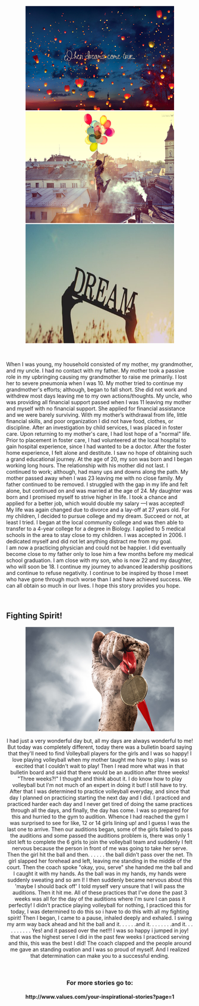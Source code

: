 <!DOCTYPE html>
<html>
<head>
<style>
<meta charset="utf-8">

</head>
<body>

<center> <h1 class="highlight">YOUR STARRY NIGHT</h1> <center>
<h3> <center> Let everyday be your day with these inspirational and motivational stories. </h3> </center>
<br>  <h2 class="highlight">When Everything Is In Chaos Just Smile </br> </h2>
<center> <img src="justsmile.jpg" width="500" height="280"> </center>
<br> <p> Have you ever experienced when you're on the most chaos scene, when all the people around you feel hopeless and negative such as unexpected presentation in work or school or being late and your boss will be visiting you? Or, maybe worst than these scenarios. I know all of us have their unforgettable memories, but what did you do to overcome this ? Maybe you have your answer but for those who do not, I have mine to share. 

When you're in the most pressured or stressed out moment, the easiest thing to do first is breathe and smile then imagine the most happy moment in your life or people that inspires you, automatically it can change your mood then you can think better and work faster to create solutions of such dilemma.

You can also sing your favorite song to make you feel relaxed such as singing praise and worship songs of God (it works better than those pop song). Also, you can drink water with ice cubes to calm all your nerves.

For me it is very important on how we handle the situation 'cause it can mold you into a better person in time. 

Smile and just breathe. </br> </p>

  <br>  <h2 class="highlight"> A Dream Come True </br> </h2>
 
<meta name="viewport" content="width=device-width, initial-scale=1.0">

</style>
</head>
<body>

<center> <img src="cometrue.jpg" width="400" height="280"> <img src="dreamcometrue.jpg" width="400" height="300"> <img src="dream.jpg" width="400" height="320"> </center>

 <br> <p> When I was young, my household consisted of my mother, my grandmother, and my uncle. I had no contact with my father. My mother took a passive role in my upbringing causing my grandmother to raise me primarily. I lost her to severe pneumonia when I was 10. My mother tried to continue my grandmother's efforts; although, began to fall short. She did not work and withdrew most days leaving me to my own actions/thoughts. My uncle, who was providing all financial support passed when I was 11 leaving my mother and myself with no financial support. 
She applied for financial assistance and we were barely surviving. With my mother’s withdrawal from life, little financial skills, and poor organization I did not have food, clothes, or discipline. After an investigation by child services, I was placed in foster care. Upon returning to my mother's care, I had lost hope of a "normal" life. 
Prior to placement in foster care, I had volunteered at the local hospital to gain hospital experience, since I had wanted to be a doctor. After the foster home experience, I felt alone and destitute. I saw no hope of obtaining such a grand educational journey. 
At the age of 20, my son was born and I began working long hours. The relationship with his mother did not last. I continued to work; although, had many ups and downs along the path. My mother passed away when I was 23 leaving me with no close family. My father continued to be removed. I struggled with the gap in my life and felt alone, but continued on and was married at the age of 24. My daughter was born and I promised myself to strive higher in life. I took a chance and applied for a better job, which would double my salary —I was accepted! My life was again changed due to divorce and a lay-off at 27 years old. For my children, I decided to pursue college and my dream. Succeed or not, at least I tried. 
I began at the local community college and was then able to transfer to a 4-year college for a degree in Biology. I applied to 5 medical schools in the area to stay close to my children. I was accepted in 2006. I dedicated myself and did not let anything distract me from my goal.	
I am now a practicing physician and could not be happier. I did eventually become close to my father only to lose him a few months before my medical school graduation. I am close with my son, who is now 22 and my daughter, who will soon be 18. I continue my journey to advanced leadership positions and continue to refuse negativity. I continue to be inspired by those I meet who have gone through much worse than I and have achieved success. 
We can all obtain so much in our lives. I hope this story provides you hope. </br> </p>

 <br> <h2 class="highlight"> Fighting Spirit! </br> </h2>
<center> <img src="fightingspirit.jpg" width="400" height="280"> 
<br> <p> I had just a very wonderful day but, all my days are always wonderful to me! But today was completely different, today there was a bulletin board saying that they'll need to find Volleyball players for the girls and I was so happy! I love playing volleyball when my mother taught me how to play. I was so excited that I couldn't wait to play! Then I read more what was in that bulletin board and said that there would be an audition after three weeks! "Three weeks?!" I thought and think about it. I do know how to play volleyball but I'm not much of an expert in doing it but! I still have to try. After that I was determined to practice volleyball everyday, and since that day I planned on practicing starting the next day and I did. I practiced and practiced harder each day and I never get tired of doing the same practices through all the days, and finally, the day has come. I was so prepared for this and hurried to the gym to audition. Whence I had reached the gym I was surprised to see for like, 12 or 14 girls lining up! and I guess I was the last one to arrive. Then our auditions began, some of the girls failed to pass the auditions and some passed the auditions problem is, there was only 1 slot left to complete the 6 girls to join the volleyball team and suddenly I felt nervous because the person in front of me was going to take her serve. Then the girl hit the ball and then. . . . . . the ball didn't pass over the net. Th girl slapped her forehead and left, leaving me standing in the middle of the court. Then the coach spoke "okay, you, serve" she handed me the ball and I caught it with my hands. As the ball was in my hands, my hands were suddenly sweating and so am I! I then suddenly became nervous about this 'maybe I should back off' I told myself very unsure that I will pass the auditions. Then it hit me. All of these practices that I've done the past 3 weeks was all for the day of the auditions where I'm sure I can pass it perfectly! I didn't practice playing volleyball for nothing, I practiced this for today, I was determined to do this so i have to do this with all my fighting spirit! Then I began, I came to a pause, inhaled deeply and exhaled. I swing my arm way back ahead and hit the ball and it. . . . . .and it. . . . . . . .and it. . . . . . . . . . Yes! and it passed over the net!!! I was so happy i jumped in joy! that was the highest serve I did in the past few weeks I practiced serving and this, this was the best I did! The coach clapped and the people around me gave an standing ovation and I was so proud of myself. And I realized that determination can make you to a successful ending. </br> </p>

<br> <h3> For more stories go to: </br> </h3>  
<h4> http://www.values.com/your-inspirational-stories?page=1 </h4>



</body>
</html>

